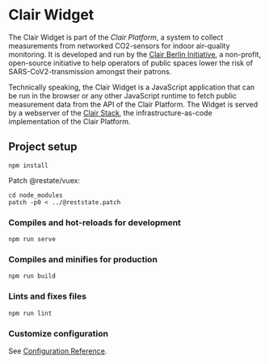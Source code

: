 # Clair Widget

The Clair Widget is part of the _Clair Platform_, a system to collect measurements from networked CO2-sensors for indoor air-quality monitoring. It is developed and run by the [Clair Berlin Initiative](https://clair-berlin.de), a non-profit, open-source initiative to help operators of public spaces lower the risk of SARS-CoV2-transmission amongst their patrons.

Technically speaking, the Clair Widget is a JavaScript application that can be run in the browser or any other JavaScript runtime to fetch public measurement data from the API of the Clair Platform. The Widget is served by a webserver of the [Clair Stack](https://github.com/ClairBerlin/clair-stack), the infrastructure-as-code implementation of the Clair Platform.

## Project setup
```
npm install
```

Patch @restate/vuex:

```
cd node_modules
patch -p0 < ../@reststate.patch 
```

### Compiles and hot-reloads for development
```
npm run serve
```

### Compiles and minifies for production
```
npm run build
```

### Lints and fixes files
```
npm run lint
```

### Customize configuration
See [Configuration Reference](https://cli.vuejs.org/config/).
